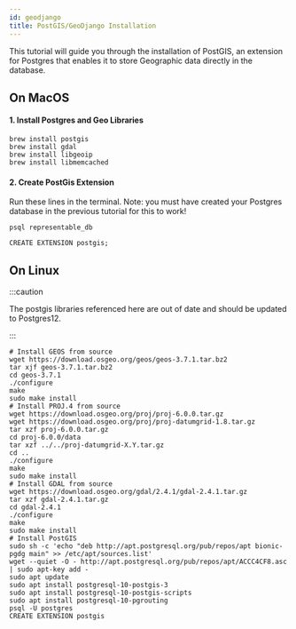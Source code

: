 ```yaml
---
id: geodjango
title: PostGIS/GeoDjango Installation
---
```


This tutorial will guide you through the installation of PostGIS, an extension for Postgres that enables it to store Geographic data directly in the database.

## On MacOS

#### 1. Install Postgres and Geo Libraries

```
brew install postgis
brew install gdal
brew install libgeoip
brew install libmemcached
```

#### 2. Create PostGis Extension

Run these lines in the terminal. Note: you must have created your Postgres database in the previous tutorial for this to work!

```
psql representable_db
```

```
CREATE EXTENSION postgis;
```

## On Linux

:::caution

The postgis libraries referenced here are out of date and should be updated to Postgres12.

:::

```
# Install GEOS from source
wget https://download.osgeo.org/geos/geos-3.7.1.tar.bz2
tar xjf geos-3.7.1.tar.bz2
cd geos-3.7.1
./configure
make
sudo make install
# Install PROJ.4 from source
wget https://download.osgeo.org/proj/proj-6.0.0.tar.gz
wget https://download.osgeo.org/proj/proj-datumgrid-1.8.tar.gz
tar xzf proj-6.0.0.tar.gz
cd proj-6.0.0/data
tar xzf ../../proj-datumgrid-X.Y.tar.gz
cd ..
./configure
make
sudo make install
# Install GDAL from source
wget https://download.osgeo.org/gdal/2.4.1/gdal-2.4.1.tar.gz
tar xzf gdal-2.4.1.tar.gz
cd gdal-2.4.1
./configure
make
sudo make install
# Install PostGIS
sudo sh -c 'echo "deb http://apt.postgresql.org/pub/repos/apt bionic-pgdg main" >> /etc/apt/sources.list'
wget --quiet -O - http://apt.postgresql.org/pub/repos/apt/ACCC4CF8.asc | sudo apt-key add -
sudo apt update
sudo apt install postgresql-10-postgis-3
sudo apt install postgresql-10-postgis-scripts
sudo apt install postgresql-10-pgrouting
psql -U postgres
CREATE EXTENSION postgis
```
